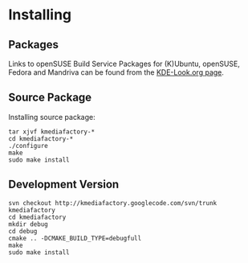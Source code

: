 # Installing #

## Packages ##

Links to openSUSE Build Service Packages for (K)Ubuntu, openSUSE, Fedora and Mandriva can be found from the [KDE-Look.org page](http://kde-apps.org/content/show.php?content=20121).

## Source Package ##

Installing source package:
```
tar xjvf kmediafactory-* 
cd kmediafactory-* 
./configure 
make 
sudo make install 
```

## Development Version ##

```
svn checkout http://kmediafactory.googlecode.com/svn/trunk kmediafactory
cd kmediafactory 
mkdir debug 
cd debug 
cmake .. -DCMAKE_BUILD_TYPE=debugfull 
make 
sudo make install
```